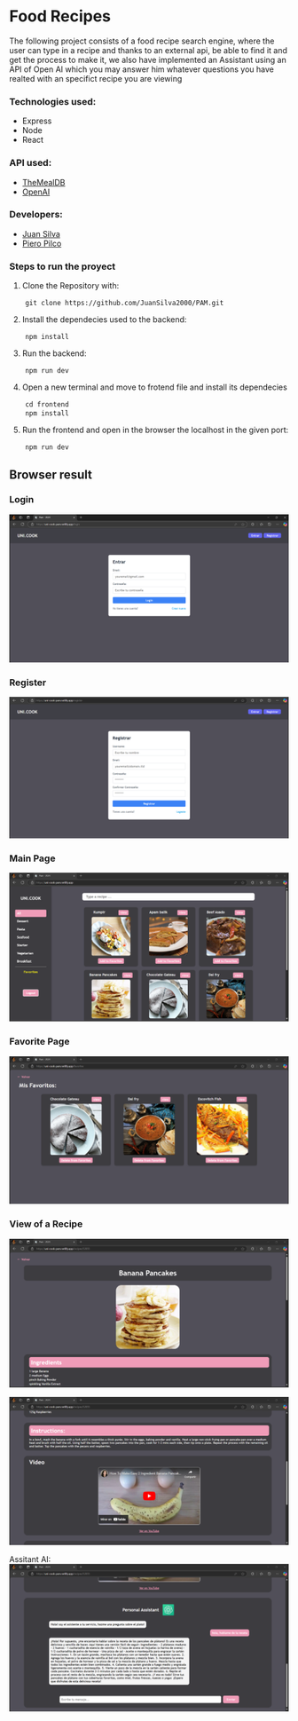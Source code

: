 # Food Recipes  
The following project consists of a food recipe search engine, where the user can type in a recipe and thanks to an external api, be able to find it and get the process to make it, we also have implemented an Assistant using an API of Open AI which you may answer him whatever questions you have realted with an specifict recipe you are viewing

### Technologies used:  
- Express
- Node
- React  
  
    
### API used:  
- [TheMealDB](https://www.themealdb.com/api.php)
- [OpenAI](https://platform.openai.com/docs/quickstart)  
  
### Developers:  
- [Juan Silva](https://github.com/JuanSilva2000)
- [Piero Pilco](https://github.com/pieropr2k)
  
### Steps to run the proyect  
  
1. Clone the Repository with:  
```git
    git clone https://github.com/JuanSilva2000/PAM.git
```
  
2. Install the dependecies used to the backend:  
```git
    npm install
```

3. Run the backend:  
```git
    npm run dev
```

4. Open a new terminal and move to frotend file and install its dependecies
```git 
    cd frontend  
    npm install
```  
  
5. Run the frontend and open in the browser the localhost in the given port:  
```git  
    npm run dev
```   
  
## Browser result  
  
### Login   

![](img/login.png)  
  
### Register  
  
![](img/register.png)  
  
  
### Main Page  
  
![](img/main-page.png)  
  
### Favorite Page  
  
![](img/favorite-page.png)  
  
### View of a Recipe  

![](img/recipe-page-01.png)  

![](img/recipe-page-02.png)  

Assitant AI:  
![](img/recipe-page-03.png)    
